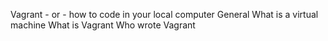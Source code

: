 Vagrant - or - how to code in your local computer
General
What is a virtual machine
What is Vagrant
Who wrote Vagrant
